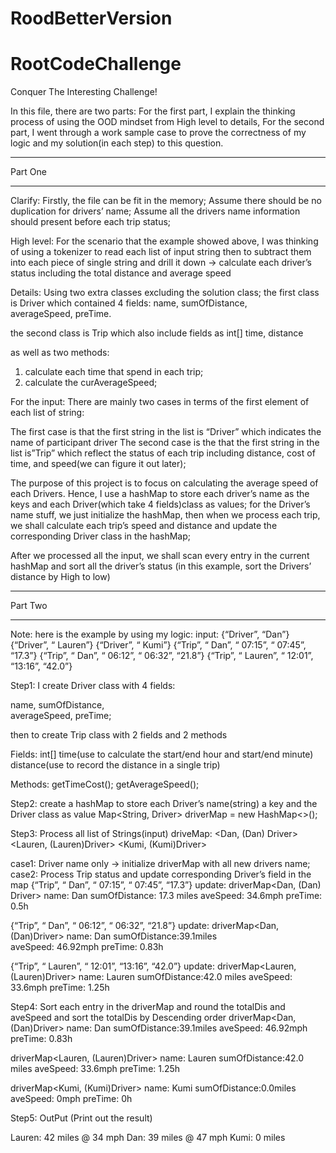 # RoodBetterVersion

# RootCodeChallenge
Conquer The Interesting Challenge!

In this file, there are two parts:
For the first part, I explain the thinking process of using the OOD mindset from High level to details,
For the second part, I went through a work sample case to prove the correctness of my logic and my solution(in each step) to this question.

************************************
Part One
************************************

Clarify:
Firstly, the file can be fit in the memory;
Assume there should be no duplication for drivers’ name;
Assume all the drivers name information should present before each trip status;

High level:
For the scenario that the example showed above, I was thinking of using a tokenizer to read each list of 
input string then to subtract them into each piece of single string and drill it down -> calculate each driver’s status 
including the total distance and average speed

Details:
Using two extra classes excluding the solution class;
the first class is Driver which contained 4 fields: 
name, 
sumOfDistance,  
averageSpeed, 
preTime.

the second class is Trip which also include fields as 
int[] time, 
distance

as well as two methods:
1. calculate each time that spend in each trip;
2. calculate the curAverageSpeed;

For the input:
There are mainly two cases in terms of the first element of each list of string:

The first case is that the first string in the list is “Driver” which indicates the name of participant driver
The second case is the that the first string in the list is”Trip” which reflect the status of each trip including distance, cost of time, and speed(we can figure it out later);

The purpose of this project is to focus on calculating the average speed of each Drivers.
Hence, I use a hashMap to store each driver’s name as the keys and each Driver(which take 4 fields)class as values;
for the Driver’s name stuff, we just initialize the hashMap,
then when we process each trip, we shall calculate each trip’s speed and distance and update the corresponding Driver class in the hashMap;

After we processed all the input, we shall scan every entry in the current hashMap and sort all the driver’s status (in this example, sort the Drivers’ distance by High to low)

************************************
Part Two
************************************
Note: here is the example by using my logic:
input:
{“Driver”, “Dan”}
{“Driver”, “ Lauren”}
{“Driver”, “ Kumi”}
{“Trip”, “ Dan”, “ 07:15”, “ 07:45”, “17.3”}
{“Trip”, “ Dan”, “ 06:12”, “ 06:32”, “21.8”}
{“Trip”, “ Lauren”, “ 12:01”, “13:16”, “42.0”}

Step1: 
I create Driver class with 4 fields:

name, 
sumOfDistance,  
averageSpeed, 
preTime;

then to create Trip class with 2 fields and 2 methods

Fields:
int[] time(use to calculate the start/end hour and start/end minute)
distance(use to record the distance in a single trip)

Methods:
getTimeCost();
getAverageSpeed();

Step2:
create a hashMap to store each Driver’s name(string) a key and the Driver class as value
Map<String, Driver> driverMap = new HashMap<>();

Step3:
Process all list of Strings(input)
driveMap: <Dan, (Dan) Driver>
          <Lauren, (Lauren)Driver>
	  <Kumi, (Kumi)Driver>

case1: Driver name only -> initialize driverMap with all new drivers name;
case2: Process Trip status and update corresponding Driver’s field in the map
{“Trip”, “ Dan”, “ 07:15”, “ 07:45”, “17.3”}
update: driverMap<Dan, (Dan) Driver>
		      name: Dan
		      sumOfDistance: 17.3 miles
		      aveSpeed: 34.6mph
		      preTime: 0.5h
                      
{“Trip”, “ Dan”, “ 06:12”, “ 06:32”, “21.8”}
update: driverMap<Dan, (Dan)Driver>
                      name: Dan
                      sumOfDistance:39.1miles	
                      aveSpeed: 46.92mph
                      preTime: 0.83h

{“Trip”, “ Lauren”, “ 12:01”, “13:16”, “42.0”}
update: driverMap<Lauren, (Lauren)Driver>
                       name: Lauren
                       sumOfDistance:42.0 miles	
                       aveSpeed: 33.6mph
                       preTime: 1.25h

Step4:
Sort each entry in the driverMap and round the totalDis and aveSpeed and sort the totalDis by Descending order
driverMap<Dan, (Dan)Driver>
                name: Dan
                sumOfDistance:39.1miles	
                aveSpeed: 46.92mph
                preTime: 0.83h

driverMap<Lauren, (Lauren)Driver>
                   name: Lauren
                   sumOfDistance:42.0 miles	
                   aveSpeed: 33.6mph
                   preTime: 1.25h

driverMap<Kumi, (Kumi)Driver>
                 name: Kumi
                 sumOfDistance:0.0miles	
                 aveSpeed: 0mph
                 preTime: 0h

Step5:
OutPut (Print out the result)

Lauren: 42 miles @ 34 mph
Dan: 39 miles @ 47 mph
Kumi: 0 miles

